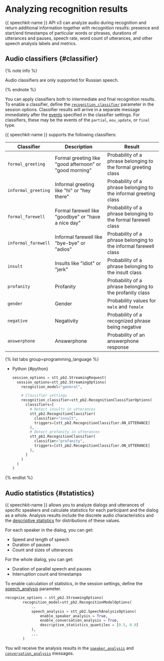 # Analyzing recognition results

{{ speechkit-name }} API v3 can analyze audio during recognition and return additional information together with recognition results: presence and start/end timestamps of particular words or phrases, durations of utterances and pauses, speech rate, word count of utterances, and other speech analysis labels and metrics.

## Audio classifiers {#classifier}

{% note info %}

Audio classifiers are only supported for Russian speech.

{% endnote %}

You can apply classifiers both to intermediate and final recognition results. To enable a classifier, define the [`recognition_classifier`](../stt-v3/api-ref/grpc/Recognizer/recognizeStreaming.md#speechkit.stt.v3.RecognitionClassifierOptions) parameter in the session options. Classifier results will arrive in a separate message immediately after the [events](../stt-v3/api-ref/grpc/Recognizer/recognizeStreaming.md#speechkit.stt.v3.StreamingResponse) specified in the classifier settings. For classifiers, these may be the events of the `partial`, `eou_update`, or `final` type.

{{ speechkit-name }} supports the following classifiers:

| Classifier | Description | Result |
|---|---|---|
| `formal_greeting` | Formal greeting like "good afternoon" or "good morning" | Probability of a phrase belonging to the formal greeting class |
| `informal_greeting` | Informal greeting like "hi" or "hey there" | Probability of a phrase belonging to the informal greeting class |
| `formal_farewell` | Formal farewell like "goodbye" or "have a nice day" | Probability of a phrase belonging to the formal farewell class |
| `informal_farewell` | Informal farewell like "bye-bye" or "adios" | Probability of a phrase belonging to the informal farewell class |
| `insult` | Insults like "idiot" or "jerk" | Probability of a phrase belonging to the insult class |
| `profanity` | Profanity | Probability of a phrase belonging to the profanity class |
| `gender` | Gender | Probability values for `male` and `female` |
| `negative` | Negativity | Probability of a recognized phrase being negative |
| `answerphone` | Answerphone | Probability of an answerphone response |

{% list tabs group=programming_language %}

- Python {#python}

   ```python
   session_options = stt_pb2.StreamingRequest(
     session_options=stt_pb2.StreamingOptions(
       recognition_model="general",

       # Classifier settings
       recognition_classifier=stt_pb2.RecognitionClassifierOptions(
         classifiers=[
           # Detect insults in utterances
           stt_pb2.RecognitionClassifier(
             classifier="insult",
             triggers=[stt_pb2.RecognitionClassifier.ON_UTTERANCE]
           ),
           # Detect profanity in utterances
           stt_pb2.RecognitionClassifier(
             classifier="profanity",
             triggers=[stt_pb2.RecognitionClassifier.ON_UTTERANCE]
           ),
         ]
       )
     )
   )
   ```

{% endlist %}


## Audio statistics {#statistics}

{{ speechkit-name }} allows you to analyze dialogs and utterances of specific speakers and calculate statistics for each participant and the dialog as a whole. Analysis results include the discrete audio characteristics and the [descriptive statistics](../stt-v3/api-ref/grpc/Recognizer/recognizeStreaming.md#speechkit.stt.v3.DescriptiveStatistics) for distributions of these values.

For each speaker in the dialog, you can get:

* Speed and length of speech
* Duration of pauses
* Count and sizes of utterances

For the whole dialog, you can get:

* Duration of parallel speech and pauses
* Interruption count and timestamps

To enable calculation of statistics, in the session settings, define the [speech_analysis](../stt-v3/api-ref/grpc/Recognizer/recognizeStreaming.md#speechkit.stt.v3.SpeechAnalysisOptions) parameter.

```python
recognize_options = stt_pb2.StreamingOptions(
        recognition_model=stt_pb2.RecognitionModelOptions(
            ..
            speech_analysis = stt_pb2.SpeechAnalysisOptions(
                enable_speaker_analysis = True,
                enable_conversation_analysis = True,
                descriptive_statistics_quantiles = [0.5, 0.9]
            ),
            ...
        )
```

You will receive the analysis results in the [`speaker_analysis`](../stt-v3/api-ref/grpc/Recognizer/recognizeStreaming.md#speechkit.stt.v3.SpeakerAnalysis) and [`conversation_analysis`](../stt-v3/api-ref/grpc/Recognizer/recognizeStreaming.md#speechkit.stt.v3.ConversationAnalysis) messages.

